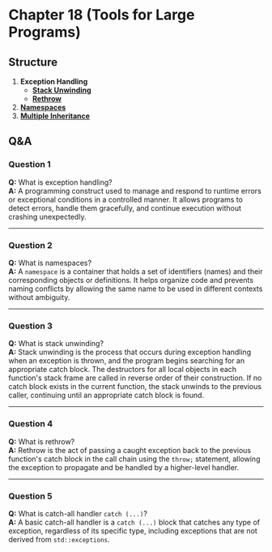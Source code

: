 # Chapter 18 (Tools for Large Programs)

## Structure
1. **Exception Handling**
   - [**Stack Unwinding**](./src/stack_unwinding.cpp)
   - [**Rethrow**](./src/rethrow.cpp)
2. [**Namespaces**](./src/namespaces.cpp)
3. [**Multiple Inheritance**](./src/multiple_inheritance.cpp)

## Q&A
### Question 1
**Q:** What is exception handling?  
**A:** A programming construct used to manage and respond to runtime errors or exceptional conditions in a controlled manner. It allows programs to detect errors, handle them gracefully, and continue execution without crashing unexpectedly.

---

### Question 2
**Q:** What is namespaces?  
**A:** A `namespace` is a container that holds a set of identifiers (names) and their corresponding objects or definitions. It helps organize code and prevents naming conflicts by allowing the same name to be used in different contexts without ambiguity.

---

### Question 3
**Q:** What is stack unwinding?  
**A:** Stack unwinding is the process that occurs during exception handling when an exception is thrown, and the program begins searching for an appropriate catch block. The destructors for all local objects in each function's stack frame are called in reverse order of their construction. If no catch block exists in the current function, the stack unwinds to the previous caller, continuing until an appropriate catch block is found.

---

### Question 4
**Q:** What is rethrow?  
**A:** Rethrow is the act of passing a caught exception back to the previous function's catch block in the call chain using the `throw;` statement, allowing the exception to propagate and be handled by a higher-level handler.

---

### Question 5
**Q:** What is catch-all handler `catch (...)`?  
**A:** A basic catch-all handler is a `catch (...)` block that catches any type of exception, regardless of its specific type, including exceptions that are not derived from `std::exceptions`.
